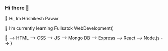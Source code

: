 ### Hi there 👋

<!--
**HRISHIKESHPAWAR/HRISHIKESHPAWAR** is a ✨ _special_ ✨ repository because its `README.md` (this file) appears on your GitHub profile.
-->
👋 Hi, Im Hrishikesh Pawar

🌱 I’m currently learning Fullsatck WebDevelopment{

👀
 --> HTML
 --> CSS
 --> JS
 --> Mongo DB
 --> Express
 --> React
 --> Node.js
 -->
}
